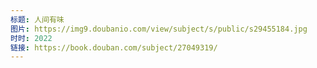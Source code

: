 ```yaml
---
标题: 人间有味
图片: https://img9.doubanio.com/view/subject/s/public/s29455184.jpg
时时: 2022
链接: https://book.douban.com/subject/27049319/
---
```

